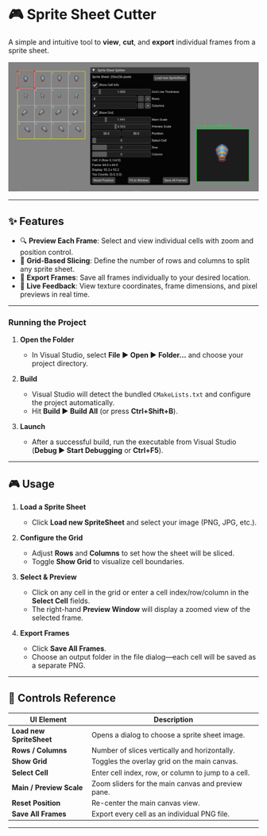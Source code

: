 # 🎮 Sprite Sheet Cutter

A simple and intuitive tool to **view**, **cut**, and **export** individual frames from a sprite sheet.

![Sprite Sheet Cutter Screenshot](assets/Screenshots/Screenshot_1.png)

---

## ✨ Features

- 🔍 **Preview Each Frame**: Select and view individual cells with zoom and position control.  
- 🔲 **Grid-Based Slicing**: Define the number of rows and columns to split any sprite sheet.  
- 💾 **Export Frames**: Save all frames individually to your desired location.  
- 📏 **Live Feedback**: View texture coordinates, frame dimensions, and pixel previews in real time.  

---

### Running the Project

1. **Open the Folder**  
   - In Visual Studio, select **File ▶ Open ▶ Folder…** and choose your project directory.

2. **Build**  
   - Visual Studio will detect the bundled `CMakeLists.txt` and configure the project automatically.  
   - Hit **Build ▶ Build All** (or press **Ctrl+Shift+B**).

3. **Launch**  
   - After a successful build, run the executable from Visual Studio (**Debug ▶ Start Debugging** or **Ctrl+F5**).

---

## 🎮 Usage

1. **Load a Sprite Sheet**  
   - Click **Load new SpriteSheet** and select your image (PNG, JPG, etc.).

2. **Configure the Grid**  
   - Adjust **Rows** and **Columns** to set how the sheet will be sliced.  
   - Toggle **Show Grid** to visualize cell boundaries.

3. **Select & Preview**  
   - Click on any cell in the grid or enter a cell index/row/column in the **Select Cell** fields.  
   - The right-hand **Preview Window** will display a zoomed view of the selected frame.

4. **Export Frames**  
   - Click **Save All Frames**.  
   - Choose an output folder in the file dialog—each cell will be saved as a separate PNG.

---

## 📑 Controls Reference

| UI Element               | Description                                         |
|--------------------------|-----------------------------------------------------|
| **Load new SpriteSheet** | Opens a dialog to choose a sprite sheet image.      |
| **Rows / Columns**       | Number of slices vertically and horizontally.       |
| **Show Grid**            | Toggles the overlay grid on the main canvas.        |
| **Select Cell**          | Enter cell index, row, or column to jump to a cell. |
| **Main / Preview Scale** | Zoom sliders for the main canvas and preview pane.  |
| **Reset Position**       | Re-center the main canvas view.                     |
| **Save All Frames**      | Export every cell as an individual PNG file.        |
---
